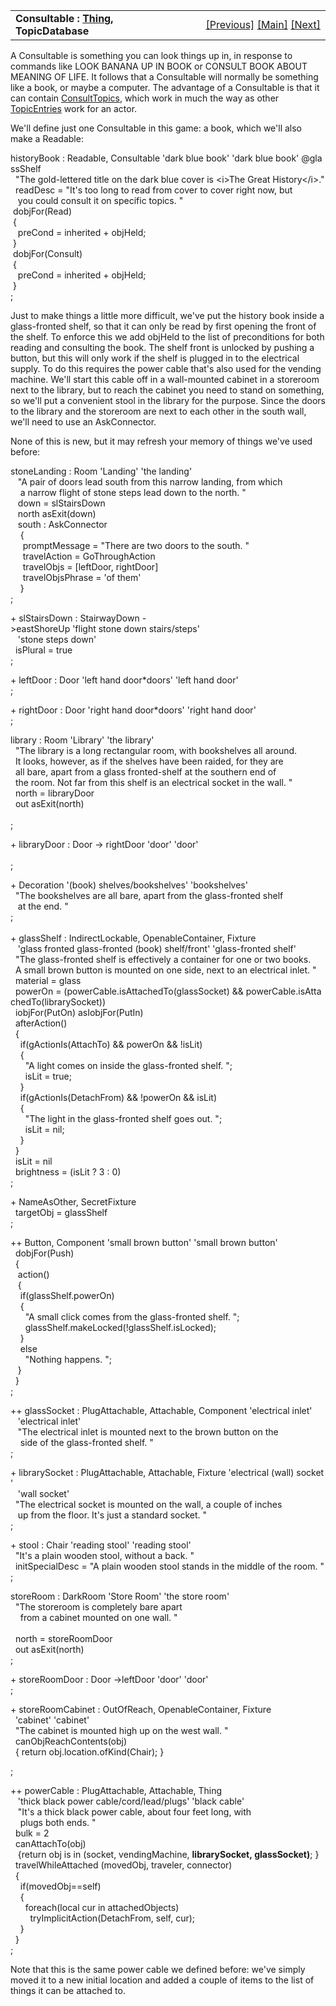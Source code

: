 <table width="100%" data-border="0" data-cellspacing="0"
data-cellpadding="3" data-bgcolor="#C0C0C0">
<colgroup>
<col style="width: 50%" />
<col style="width: 50%" />
</colgroup>
<tbody>
<tr>
<td style="text-align: left;"><strong>Consultable : <a
href="thing-introduction.htm">Thing</a>, TopicDatabase<br />
</strong></td>
<td style="text-align: right;"><a
href="amodifieddefaultcommandtopic.htm">[Previous]</a> <a
href="generalintroduction.htm">[Main]</a> <a
href="consulttopic.htm">[Next]</a></td>
</tr>
</tbody>
</table>

  
A Consultable is something you can look things up in, in response to
commands like LOOK BANANA UP IN BOOK or CONSULT BOOK ABOUT MEANING OF
LIFE. It follows that a Consultable will normally be something like a
book, or maybe a computer. The advantage of a Consultable is that it can
contain [ConsultTopics](consulttopic.htm), which work in much the way as
other [TopicEntries](topicentry.htm) work for an actor.  
  
We'll define just one Consultable in this game: a book, which we'll also
make a Readable:  
  
historyBook : Readable, Consultable 'dark blue book' 'dark blue book' @glassShelf  
  "The gold-lettered title on the dark blue cover is \<i\>The Great History\</i\>."  
  readDesc = "It's too long to read from cover to cover right now, but  
   you could consult it on specific topics. "      
 dobjFor(Read)  
 {  
   preCond = inherited + objHeld;  
 }    
 dobjFor(Consult)  
 {  
   preCond = inherited + objHeld;  
 }  
;  
  
Just to make things a little more difficult, we've put the history book
inside a glass-fronted shelf, so that it can only be read by first
opening the front of the shelf. To enforce this we add objHeld to the
list of preconditions for both reading and consulting the book. The
shelf front is unlocked by pushing a button, but this will only work if
the shelf is plugged in to the electrical supply. To do this requires
the power cable that's also used for the vending machine. We'll start
this cable off in a wall-mounted cabinet in a storeroom next to the
library, but to reach the cabinet you need to stand on something, so
we'll put a convenient stool in the library for the purpose. Since the
doors to the library and the storeroom are next to each other in the
south wall, we'll need to use an AskConnector.  
  
None of this is new, but it may refresh your memory of things we've used
before:  
  
stoneLanding : Room 'Landing' 'the landing'  
   "A pair of doors lead south from this narrow landing, from which  
    a narrow flight of stone steps lead down to the north. "  
   down = slStairsDown  
   north asExit(down)     
   south : AskConnector   
    {   
     promptMessage = "There are two doors to the south. "   
     travelAction = GoThroughAction   
     travelObjs = \[leftDoor, rightDoor\]  
     travelObjsPhrase = 'of them'  
    }  
;  
  
+ slStairsDown : StairwayDown -\>eastShoreUp 'flight stone down stairs/steps'   
   'stone steps down'  
  isPlural = true  
;  
  
+ leftDoor : Door 'left hand door\*doors' 'left hand door'  
;  
  
+ rightDoor : Door 'right hand door\*doors' 'right hand door'  
;  
  
library : Room 'Library' 'the library'  
  "The library is a long rectangular room, with bookshelves all around.   
  It looks, however, as if the shelves have been raided, for they are  
  all bare, apart from a glass fronted-shelf at the southern end of  
  the room. Not far from this shelf is an electrical socket in the wall. "  
  north = libraryDoor  
  out asExit(north)  
    
;  
  
+ libraryDoor : Door -\> rightDoor 'door' 'door'  
    
;  
  
+ Decoration '(book) shelves/bookshelves' 'bookshelves'  
  "The bookshelves are all bare, apart from the glass-fronted shelf  
   at the end. "  
;  
   
+ glassShelf : IndirectLockable, OpenableContainer, Fixture   
   'glass fronted glass-fronted (book) shelf/front' 'glass-fronted shelf'  
  "The glass-fronted shelf is effectively a container for one or two books.   
  A small brown button is mounted on one side, next to an electrical inlet. "  
  material = glass    
  powerOn = (powerCable.isAttachedTo(glassSocket) && powerCable.isAttachedTo(librarySocket))  
  iobjFor(PutOn) asIobjFor(PutIn)  
  afterAction()  
  {  
    if(gActionIs(AttachTo) && powerOn && !isLit)  
    {  
      "A light comes on inside the glass-fronted shelf. ";      
      isLit = true;  
    }  
    if(gActionIs(DetachFrom) && !powerOn && isLit)  
    {  
      "The light in the glass-fronted shelf goes out. ";  
      isLit = nil;  
    }  
  }    
  isLit = nil  
  brightness = (isLit ? 3 : 0)  
;  
  
+ NameAsOther, SecretFixture  
  targetObj = glassShelf  
;  
  
++ Button, Component 'small brown button' 'small brown button'  
  dobjFor(Push)  
  {  
   action()  
   {  
    if(glassShelf.powerOn)  
    {  
      "A small click comes from the glass-fronted shelf. ";  
      glassShelf.makeLocked(!glassShelf.isLocked);  
    }  
    else  
      "Nothing happens. ";  
   }  
  }   
;  
  
++ glassSocket : PlugAttachable, Attachable, Component 'electrical inlet'  
   'electrical inlet'  
   "The electrical inlet is mounted next to the brown button on the  
    side of the glass-fronted shelf. "  
;  
  
+ librarySocket : PlugAttachable, Attachable, Fixture 'electrical (wall) socket'  
   'wall socket'  
  "The electrical socket is mounted on the wall, a couple of inches  
   up from the floor. It's just a standard socket. "  
;  
  
+ stool : Chair 'reading stool' 'reading stool'  
  "It's a plain wooden stool, without a back. "  
  initSpecialDesc = "A plain wooden stool stands in the middle of the room. "  
;  
  
storeRoom : DarkRoom 'Store Room' 'the store room'  
  "The storeroom is completely bare apart   
    from a cabinet mounted on one wall. "  
    
  north = storeRoomDoor  
  out asExit(north)  
;  
  
+ storeRoomDoor : Door -\>leftDoor 'door' 'door'  
;  
  
+ storeRoomCabinet : OutOfReach, OpenableContainer, Fixture  
  'cabinet' 'cabinet'  
  "The cabinet is mounted high up on the west wall. "  
  canObjReachContents(obj)   
  { return obj.location.ofKind(Chair); }  
  
;  
  
++ powerCable : PlugAttachable, Attachable, Thing   
   'thick black power cable/cord/lead/plugs' 'black cable'  
   "It's a thick black power cable, about four feet long, with  
    plugs both ends. "  
  bulk = 2   
  canAttachTo(obj)   
   {return obj is in (socket, vendingMachine, **librarySocket, glassSocket)**; }  
  travelWhileAttached (movedObj, traveler, connector)  
  {  
    if(movedObj==self)  
    {  
      foreach(local cur in attachedObjects)        
        tryImplicitAction(DetachFrom, self, cur);        
    }  
  }  
;     
  
Note that this is the same power cable we defined before: we've simply
moved it to a new initial location and added a couple of items to the
list of things it can be attached to.  

